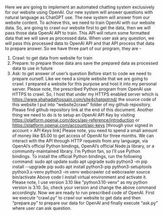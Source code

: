 Here we are going to implement an automated chatting system exclusively for our website using OpenAI. Our new system will answer questions with natural language as ChatGPT use. The new system will answer from our website content.
To achieve this, we need to train OpenAI with our website data. So, are going to crawl our website first to get the data, then we will pass those data OpenAI API to train. This API will return some formatted data that we will save as processed data. When user ask any question, we will pass this processed data to OpenAI API and that API process that data to prepare answer.
So we have three part of our program, they are -
1. Crawl: to get data from website for train
2. Prepare: to prepare those data ans save the prepared data as processed data to use in future
3. Ask: to get answer of user’s question
Before start to code we need to prepare ourself. Like we need a simple website that we are going to crawl. I prepared a website for this purpose and host it into my personal server. Please note, the prescribed Python program from OpenAI use HTTPS to crawl. So, I host that under my HTTPS enabled server which is https://www.shahadathossain.com/site4chatgptrnd/ the source code of this website I put into “website2crawl” folder of my github repository. Please find github repository link at the end of this document.
Another thing we need to do is to setup an OpenAI API Key by visiting https://platform.openai.com/docs/api-reference/introduction or https://platform.openai.com/account/api-keys [through your signed in account > API Keys link] Please note, you need to spend a small amount of money like $5.00 to get access of OpenAI for three months.
We can interact with the API through HTTP requests from any language, via OpenAI’s official Python bindings, OpenAI’s official Node.js library, or a community-maintained library. I’m Python fan, so I’ll use Python bindings. To install the official Python bindings, run the following command:
  sudo apt update
  sudo apt upgrade
  sudo python3 -m pip install --upgrade pip
  sudo apt install python3-pip python3-setuptools python3.x-venv
  python3 -m venv webcrawler
  cd webcrawler
  source bin/activate
Above code I install virtual environment and activate it. Please note, I use version 3.10 like “python3.10-venv” as my python version is 3.10. So, check your version and change the above command accordingly.
Now we are ready to run prescribed code of OpenAI. First we execute “crawl.py” to crawl our website to get data and then “prepare.py” to prepare our data for OpenAI and finally execute “ask.py” where user can ask question.
